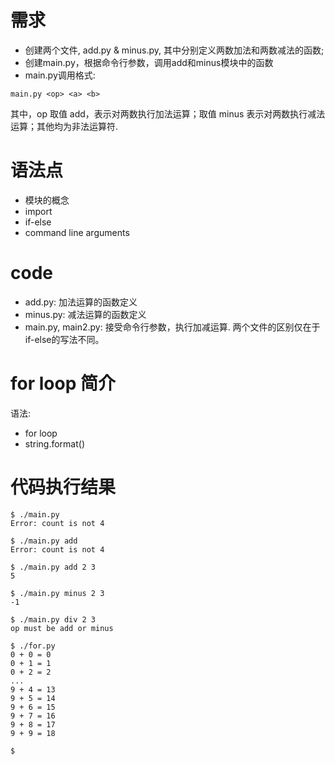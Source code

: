 # 需求

- 创建两个文件, add.py & minus.py, 其中分别定义两数加法和两数减法的函数;
- 创建main.py，根据命令行参数，调用add和minus模块中的函数
- main.py调用格式:

```
main.py <op> <a> <b>
```

其中，op 取值 add，表示对两数执行加法运算；取值 minus 表示对两数执行减法运算；其他均为非法运算符.

# 语法点

- 模块的概念
- import
- if-else
- command line arguments

# code

- add.py: 加法运算的函数定义
- minus.py: 减法运算的函数定义
- main.py, main2.py: 接受命令行参数，执行加减运算. 两个文件的区别仅在于if-else的写法不同。

# for loop 简介

语法:

- for loop
- string.format()

# 代码执行结果

```
$ ./main.py
Error: count is not 4

$ ./main.py add
Error: count is not 4

$ ./main.py add 2 3
5

$ ./main.py minus 2 3
-1

$ ./main.py div 2 3
op must be add or minus

$ ./for.py
0 + 0 = 0
0 + 1 = 1
0 + 2 = 2
...
9 + 4 = 13
9 + 5 = 14
9 + 6 = 15
9 + 7 = 16
9 + 8 = 17
9 + 9 = 18

$
